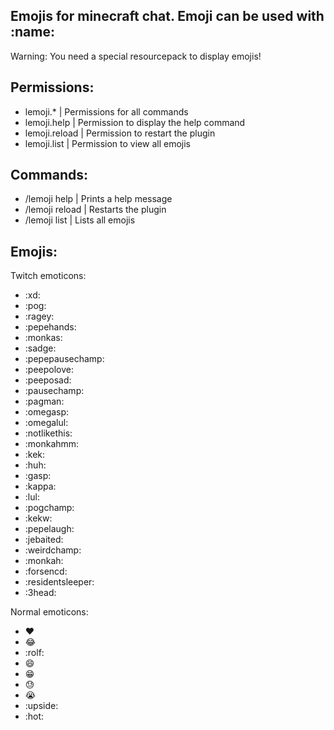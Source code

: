 ## Emojis for minecraft chat. Emoji can be used with :name:
Warning: You need a special resourcepack to display emojis!

## Permissions:
 - lemoji.* | Permissions for all commands
 - lemoji.help | Permission to display the help command
 - lemoji.reload | Permission to restart the plugin
 - lemoji.list | Permission to view all emojis

## Commands:
 - /lemoji help | Prints a help message
 - /lemoji reload | Restarts the plugin
 - /lemoji list | Lists all emojis

## Emojis:
Twitch emoticons:
 - :xd:
 - :pog:
 - :ragey:
 - :pepehands:
 - :monkas:
 - :sadge:
 - :pepepausechamp:
 - :peepolove:
 - :peeposad:
 - :pausechamp:
 - :pagman:
 - :omegasp:
 - :omegalul:
 - :notlikethis:
 - :monkahmm:
 - :kek:
 - :huh:
 - :gasp:
 - :kappa:
 - :lul:
 - :pogchamp:
 - :kekw:
 - :pepelaugh:
 - :jebaited:
 - :weirdchamp:
 - :monkah:
 - :forsencd:
 - :residentsleeper:
 - :3head:

Normal emoticons:
 - :heart:
 - :joy:
 - :rolf:
 - :smile:
 - :grin:
 - :sweat:
 - :sob:
 - :upside:
 - :hot: